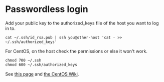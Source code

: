 # Passwordless login

Add your public key to the authorized_keys file of the host you want to log in to.

    cat ~/.ssh/id_rsa.pub | ssh you@other-host 'cat - >> ~/.ssh/authorized_keys'

For CentOS, on the host check the permissions or else it won't work.

    chmod 700 ~/.ssh
    chmod 600 ~/.ssh/authorized_keys


See [this page](http://mah.everybody.org/docs/ssh#run-ssh-agent) and [the CentOS Wiki](http://wiki.centos.org/HowTos/Network/SecuringSSH).
